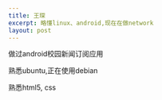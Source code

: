 ```yaml
---
title: 王琛
excerpt: 略懂linux、android,现在在做network
layout: post
---
```

做过android校园新闻订阅应用

熟悉ubuntu,正在使用debian

熟悉html5, css
